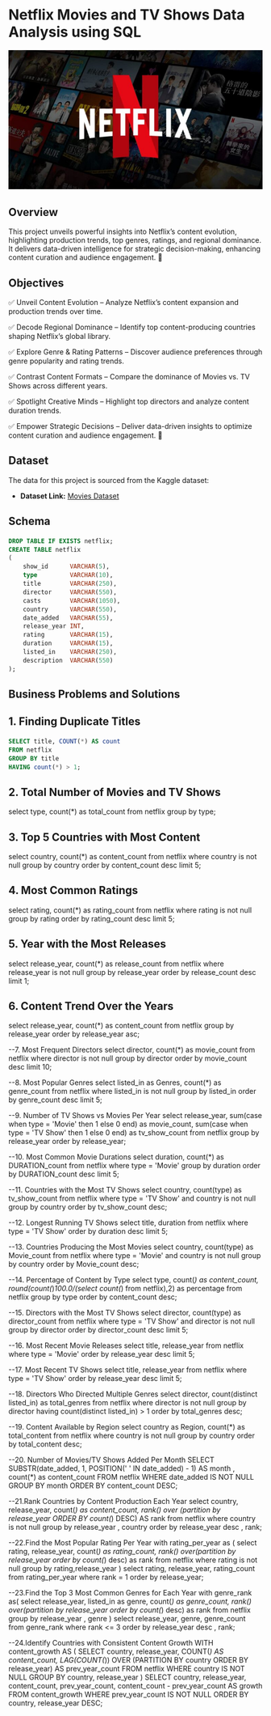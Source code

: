 # Netflix Movies and TV Shows Data Analysis using SQL

![](   https://github.com/Palak019/netflix_sql_project/blob/main/logo.jpg)

## Overview
This project unveils powerful insights into Netflix’s content evolution, highlighting production trends, top genres, ratings, and regional dominance. It delivers data-driven intelligence for strategic decision-making, enhancing content curation and audience engagement. 🚀

## Objectives
✅ Unveil Content Evolution – Analyze Netflix’s content expansion and production trends over time.

✅ Decode Regional Dominance – Identify top content-producing countries shaping Netflix’s global library.

✅ Explore Genre & Rating Patterns – Discover audience preferences through genre popularity and rating trends.

✅ Contrast Content Formats – Compare the dominance of Movies vs. TV Shows across different years.

✅ Spotlight Creative Minds – Highlight top directors and analyze content duration trends.

✅ Empower Strategic Decisions – Deliver data-driven insights to optimize content curation and audience engagement. 🚀

## Dataset

The data for this project is sourced from the Kaggle dataset:

- **Dataset Link:** [Movies Dataset](https://www.kaggle.com/datasets/shivamb/netflix-shows?resource=download)

## Schema

```sql
DROP TABLE IF EXISTS netflix;
CREATE TABLE netflix
(
    show_id      VARCHAR(5),
    type         VARCHAR(10),
    title        VARCHAR(250),
    director     VARCHAR(550),
    casts        VARCHAR(1050),
    country      VARCHAR(550),
    date_added   VARCHAR(55),
    release_year INT,
    rating       VARCHAR(15),
    duration     VARCHAR(15),
    listed_in    VARCHAR(250),
    description  VARCHAR(550)
);
```
## Business Problems and Solutions

## 1. Finding Duplicate Titles
```sql
SELECT title, COUNT(*) AS count
FROM netflix
GROUP BY title
HAVING count(*) > 1;
```
## 2. Total Number of Movies and TV Shows
select type, 
count(*) as total_count
from netflix
group by type;

## 3. Top 5 Countries with Most Content
select country,
count(*) as content_count
from netflix
where country is not null
group by country
order by content_count desc
limit 5;

## 4. Most Common Ratings
select rating,
count(*) as rating_count
from netflix
where rating is not null
group by rating 
order by rating_count desc
limit 5;

## 5. Year with the Most Releases
select release_year,
count(*) as release_count
from netflix
where release_year is not null
group by release_year
order by release_count  desc
limit 1;

## 6. Content Trend Over the Years
select release_year,
count(*) as content_count
from netflix
group by release_year
order by release_year asc;


--7. Most Frequent Directors
select director,
count(*) as movie_count
from netflix
where director is not null
group by director
order by movie_count desc
limit 10;

--8. Most Popular Genres
select listed_in as Genres,
count(*) as genre_count
from netflix
where listed_in is not null
group by listed_in
order by genre_count desc
limit 5;

--9. Number of TV Shows vs Movies Per Year
select release_year,
		sum(case when type = 'Movie' then 1 else 0 end) as movie_count,
		sum(case when type = 'TV Show' then 1 else 0 end) as tv_show_count
from netflix
group by release_year
order by release_year;
			 
--10. Most Common Movie Durations
select duration,
count(*) as DURATION_count
from netflix 
where type = 'Movie'
group by duration
order by DURATION_count desc
limit 5;

--11. Countries with the Most TV Shows
select country,
count(type) as tv_show_count
from netflix
where type = 'TV Show' 
and country is not null
group by country 
order by tv_show_count desc;

--12. Longest Running TV Shows
select title,
duration 
from netflix 
where type = 'TV Show'
order by duration desc
limit 5;

--13. Countries Producing the Most Movies
select country,
count(type) as Movie_count
from netflix
where type = 'Movie'
and country is not null
group by country
order by Movie_count desc;

--14. Percentage of Content by Type
select type,
count(*) as content_count,
round(count(*)*100.0/(select count(*) from netflix),2) as percentage
from netflix
group by type
order by content_count desc;

--15. Directors with the Most TV Shows
select director,
count(type) as director_count
from netflix
where type = 'TV Show'
and director is not null
group by director
order by director_count desc
limit 5;

--16. Most Recent Movie Releases
select title,
release_year
from netflix
where type = 'Movie'
order by release_year desc
limit 5;

--17. Most Recent TV Shows
select title,
release_year
from netflix
where type = 'TV Show'
order by release_year desc
limit 5;

--18. Directors Who Directed Multiple Genres
select director,
count(distinct listed_in) as total_genres
from netflix
where director is not null
group by director 
having count(distinct listed_in) > 1
order by  total_genres desc;

--19. Content Available by Region
select country as Region,
count(*) as total_content
from netflix
where country is not null
group by country
order by total_content desc;

--20. Number of Movies/TV Shows Added Per Month
SELECT SUBSTR(date_added, 1, POSITION(' ' IN date_added) - 1) AS month , count(*) as content_count
FROM netflix
WHERE date_added IS NOT NULL
GROUP BY month
ORDER BY content_count DESC;

--21.Rank Countries by Content Production Each Year
select country,
release_year,
count(*) as content_count,
rank() over (partition by release_year ORDER BY count(*)  DESC) AS rank
from netflix
where country is not null
group by release_year , country
order by release_year desc , rank;
 
--22.Find the Most Popular Rating Per Year
with rating_per_year as (
	select rating,
	release_year,
	count(*) as rating_count,
	rank() over(partition by release_year order by count(*) desc) as rank
	from netflix
	where rating is not null
	group by rating,release_year
)
select rating,
release_year,
rating_count
from rating_per_year
where rank = 1
order by release_year;
	
--23.Find the Top 3 Most Common Genres for Each Year
with genre_rank as(
		select release_year,
		listed_in as genre,
		count(*) as genre_count,
		rank() over(partition by release_year order by count(*) desc) as rank
		from netflix
		group by release_year , genre
) 
select release_year,
genre,
genre_count
from genre_rank
where rank <= 3
order by release_year desc , rank;

--24.Identify Countries with Consistent Content Growth
WITH content_growth AS (
    SELECT 
        country, 
        release_year, 
        COUNT(*) AS content_count,
        LAG(COUNT(*)) OVER (PARTITION BY country ORDER BY release_year) AS prev_year_count
    FROM netflix
    WHERE country IS NOT NULL
    GROUP BY country, release_year
)
SELECT 
    country, 
    release_year, 
    content_count, 
    prev_year_count,
    content_count - prev_year_count AS growth
FROM content_growth
WHERE prev_year_count IS NOT NULL
ORDER BY country, release_year DESC;





















